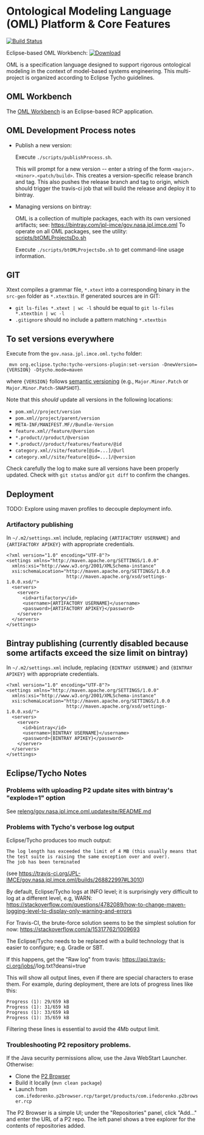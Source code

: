 # Ontological Modeling Language (OML) Platform & Core Features

[![Build Status](https://travis-ci.org/JPL-IMCE/gov.nasa.jpl.imce.oml.svg?branch=master)](https://travis-ci.org/JPL-IMCE/gov.nasa.jpl.imce.oml)

Eclipse-based OML Workbench:  [ ![Download](https://api.bintray.com/packages/jpl-imce/gov.nasa.jpl.imce.oml/gov.nasa.jpl.imce.oml.product/images/download.svg) ](https://bintray.com/jpl-imce/gov.nasa.jpl.imce.oml/gov.nasa.jpl.imce.oml.product/_latestVersion)

OML is a specification language designed to support rigorous ontological modeling in the context of model-based systems engineering.
This multi-project is organized according to Eclipse Tycho guidelines.

## OML Workbench

The [OML Workbench](releng/gov.nasa.jpl.imce.oml.product/README.md) is an Eclipse-based RCP application.

## OML Development Process notes

- Publish a new version:

	Execute `./scripts/publishProcess.sh`.
	
	This will prompt for a new version -- enter a string of the form `<major>.<minor>.<patch/build>`.
	This creates a version-specific release branch and tag.
	This also pushes the release branch and tag to origin, which should trigger the travis-ci job that will build the release and deploy it to bintray.
	
- Managing versions on bintray:

    OML is a collection of multiple packages, each with its own versioned artifacts; see: https://bintray.com/jpl-imce/gov.nasa.jpl.imce.oml
    To operate on all OML packages, see the utility: [scripts/btOMLProjectsDo.sh](scripts/btOMLProjectsDo.sh)
    
    Execute `./scripts/btOMLProjectsDo.sh` to get command-line usage information.
     
## GIT

Xtext compiles a grammar file, `*.xtext` into a corresponding binary in the `src-gen` folder as `*.xtextbin`.
If generated sources are in GIT:

- `git ls-files *.xtext | wc -l` should be equal to `git ls-files *.xtextbin | wc -l`
- `.gitignore` should no include a pattern matching `*.xtextbin`

## To set versions everywhere

Execute from the `gov.nasa.jpl.imce.oml.tycho` folder:

```shell
 mvn org.eclipse.tycho:tycho-versions-plugin:set-version -DnewVersion={VERSION} -Dtycho.mode=maven
```

where `{VERSION}` follows [semantic versioning](http://semver.org) (e.g., `Major.Minor.Patch` or `Major.Minor.Patch-SNAPSHOT`).

Note that this *should* update all versions in the following locations:

- `pom.xml//project/version`
- `pom.xml//project/parent/version`
- `META-INF/MANIFEST.MF//Bundle-Version`
- `feature.xml//feature/@version`
- `*.product//product/@version`
- `*.product//product/features/feature/@id`
- `category.xml//site/feature[@id=...]/@url`
- `category.xml//site/feature[@id=...]/@version`

Check carefully the log to make sure all versions have been properly updated.
Check with `git status` and/or `git diff` to confirm the changes.

## Deployment

TODO: Explore using maven profiles to decouple deployment info.

### Artifactory publishing

In `~/.m2/settings.xml` include, replacing `{ARTIFACTORY USERNAME}` and `{ARTIFACTORY APIKEY}` with appropriate credentials.

```
<?xml version="1.0" encoding="UTF-8"?>
<settings xmlns="http://maven.apache.org/SETTINGS/1.0.0"
  xmlns:xsi="http://www.w3.org/2001/XMLSchema-instance"
  xsi:schemaLocation="http://maven.apache.org/SETTINGS/1.0.0
                      http://maven.apache.org/xsd/settings-1.0.0.xsd/"> 
  <servers>
    <server>
      <id>artifactory</id>
      <username>{ARTIFACTORY USERNAME}</username>
      <password>{ARTIFACTORY APIKEY}</password>
    </server>
  </servers>
</settings>
```

## Bintray publishing (currently disabled because some artifacts exceed the size limit on bintray)

In `~/.m2/settings.xml` include, replacing `{BINTRAY USERNAME}` and `{BINTRAY APIKEY}` with appropriate credentials.

```
<?xml version="1.0" encoding="UTF-8"?>
<settings xmlns="http://maven.apache.org/SETTINGS/1.0.0"
  xmlns:xsi="http://www.w3.org/2001/XMLSchema-instance"
  xsi:schemaLocation="http://maven.apache.org/SETTINGS/1.0.0
                      http://maven.apache.org/xsd/settings-1.0.0.xsd/"> 
  <servers>
    <server>
      <id>bintray</id>
      <username>{BINTRAY USERNAME}</username>
      <password>{BINTRAY APIKEY}</password>
    </server>
  </servers>
</settings>
```

## Eclipse/Tycho Notes

### Problems with uploading P2 update sites with bintray's "explode=1" option

See [releng/gov.nasa.jpl.imce.oml.updatesite/README.md](gov.nasa.jpl.imce.oml.updatesite)

### Problems with Tycho's verbose log output

Eclipse/Tycho produces too much output:

```
The log length has exceeded the limit of 4 MB (this usually means that the test suite is raising the same exception over and over).
The job has been terminated
```
(see https://travis-ci.org/JPL-IMCE/gov.nasa.jpl.imce.oml/builds/268822997#L3010)

By default, Eclipse/Tycho logs at INFO level; it is surprisingly very difficult to log at a different level, e.g, WARN:
https://stackoverflow.com/questions/4782089/how-to-change-maven-logging-level-to-display-only-warning-and-errors

For Travis-CI, the brute-force solution seems to be the simplest solution for now:
https://stackoverflow.com/a/15317762/1009693

The Eclipse/Tycho needs to be replaced with a build technology that is easier to configure; e.g. Gradle or SBT.

If this happens, get the "Raw log" from travis: https://api.travis-ci.org/jobs/<number>/log.txt?deansi=true

This will show all output lines, even if there are special characters to erase them.
For example, during deployment, there are lots of progress lines like this:

```
Progress (1): 29/659 kB
Progress (1): 31/659 kB
Progress (1): 33/659 kB
Progress (1): 35/659 kB
```

Filtering these lines is essential to avoid the 4Mb output limit.

### Troubleshooting P2 repository problems.

If the Java security permissions allow, use the Java WebStart Launcher.
Otherwise: 

- Clone the [P2 Browser](https://github.com/ifedorenko/p2-browser)
- Build it locally (`mvn clean package`)
- Launch from `com.ifedorenko.p2browser.rcp/target/products/com.ifedorenko.p2browser.rcp`

The P2 Browser is a simple UI; under the "Repositories" panel, click "Add..." and enter the URL of a P2 repo.
The left panel shows a tree explorer for the contents of repositories added.
